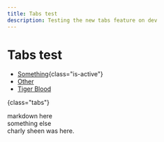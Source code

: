 ```yaml
---
title: Tabs test
description: Testing the new tabs feature on dev
---
```

# Tabs test

- [Something](#something){class="is-active"}
- [Other](#other)
- [Tiger Blood](#tiger-blood)

{class="tabs"}

<section id="something">
    markdown here
</section>

<section id="other">
    something else
</section>

<section id="tiger-blood">
    charly sheen was here.
</section>
